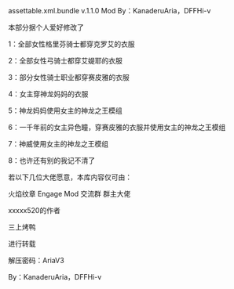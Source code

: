 assettable.xml.bundle v.1.1.0 Mod By：KanaderuAria，DFFHi-v

本部分据个人爱好修改了

1：全部女性格里芬骑士都穿克罗艾的衣服

2：全部女性弓骑士都穿艾媞耶的衣服

3：部分女性骑士职业都穿赛皮雅的衣服

4：女主穿神龙妈妈的衣服

5：神龙妈妈使用女主的神龙之王模组

6：一千年前的女主异色瞳，穿赛皮雅的衣服并使用女主的神龙之王模组

7：神威使用女主的神龙之王模组

8：也许还有别的我记不清了

若以下几位大佬愿意，本库内容仅可由：

火焰纹章 Engage Mod 交流群 群主大佬

xxxxx520的作者

三上烤鸭

进行转载

解压密码：AriaV3

By：KanaderuAria，DFFHi-v
